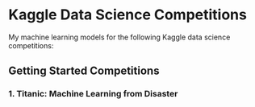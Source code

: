 # Kaggle Data Science Competitions

My machine learning models for the following Kaggle data science competitions:

## Getting Started Competitions

### 1. Titanic: Machine Learning from Disaster
